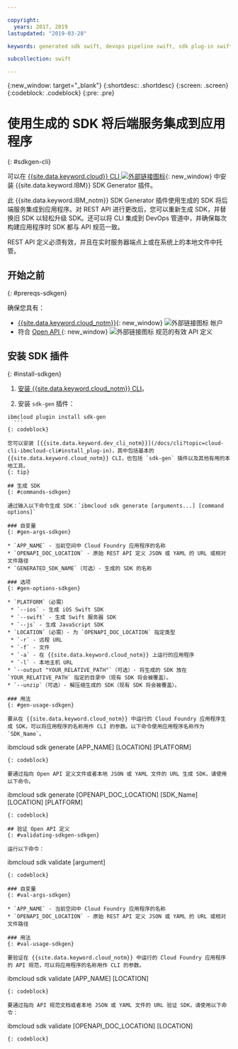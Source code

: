 ```yaml
---

copyright:
  years: 2017, 2019
lastupdated: "2019-03-28"

keywords: generated sdk swift, devops pipeline swift, sdk plug-in swift, open api swift, sdkgen swift, ibmcloud sdk swift, swift backend service

subcollection: swift

---
```


{:new_window: target="_blank"}
{:shortdesc: .shortdesc}
{:screen: .screen}
{:codeblock: .codeblock}
{:pre: .pre}

# 使用生成的 SDK 将后端服务集成到应用程序
{: #sdkgen-cli}

可以在 [{{site.data.keyword.cloud}} CLI ![外部链接图标](../../icons/launch-glyph.svg "外部链接图标")](/docs/cli?topic=cloud-cli-ibmcloud-cli#ibmcloud-cli){: new_window} 中安装 {{site.data.keyword.IBM}} SDK Generator 插件。

此 {{site.data.keyword.IBM_notm}} SDK Generator 插件使用生成的 SDK 将后端服务集成到应用程序。对 REST API 进行更改后，您可以重新生成 SDK，并替换旧 SDK 以轻松升级 SDK。还可以将 CLI 集成到 DevOps 管道中，并确保每次构建应用程序时 SDK 都与 API 规范一致。

REST API 定义必须有效，并且在实时服务器端点上或在系统上的本地文件中托管。

## 开始之前
{: #prereqs-sdkgen}

确保您具有：

* [{{site.data.keyword.cloud_notm}}](http://cloud.ibm.com){: new_window} ![外部链接图标](../../icons/launch-glyph.svg "外部链接图标") 帐户
* 符合 [Open API ](https://www.openapis.org/){: new_window} ![外部链接图标](../../icons/launch-glyph.svg "外部链接图标") 规范的有效 API 定义

## 安装 SDK 插件
{: #install-sdkgen}

1. [安装 {{site.data.keyword.cloud_notm}} CLI](/docs/cli?topic=cloud-cli-install-ibmcloud-cli#install-ibmcloud-cli)。

2. 安装 `sdk-gen` 插件：
  ```
ibmcloud plugin install sdk-gen
	```
  {: codeblock}

您可以安装 [{{site.data.keyword.dev_cli_notm}}](/docs/cli?topic=cloud-cli-ibmcloud-cli#install_plug-in)，其中包括基本的 {{site.data.keyword.cloud_notm}} CLI，也包括 `sdk-gen` 插件以及其他有用的本地工具。
{: tip}

## 生成 SDK
{: #commands-sdkgen}

通过输入以下命令生成 SDK：`ibmcloud sdk generate [arguments...] [command options]`

### 自变量
{: #gen-args-sdkgen}

* `APP_NAME` - 当前空间中 Cloud Foundry 应用程序的名称
* `OPENAPI_DOC_LOCATION` - 原始 REST API 定义 JSON 或 YAML 的 URL 或相对文件路径
* `GENERATED_SDK_NAME`（可选）- 生成的 SDK 的名称

### 选项
{: #gen-options-sdkgen}

* `PLATFORM`（必需）
   * `--ios` - 生成 iOS Swift SDK
   * `--swift` - 生成 Swift 服务器 SDK
   * `--js` - 生成 JavaScript SDK
* `LOCATION`（必需）- 为 `OPENAPI_DOC_LOCATION` 指定类型
   * `-r` - 远程 URL
   * `-f` - 文件
   * `-a` - 在 {{site.data.keyword.cloud_notm}} 上运行的应用程序
   * `-l` - 本地主机 URL
* `--output "YOUR_RELATIVE_PATH"`（可选）- 将生成的 SDK 放在 `YOUR_RELATIVE_PATH` 指定的目录中（现有 SDK 将会被覆盖）。
* `--unzip`（可选）- 解压缩生成的 SDK（现有 SDK 将会被覆盖）。

### 用法
{: #gen-usage-sdkgen}

要从在 {{site.data.keyword.cloud_notm}} 中运行的 Cloud Foundry 应用程序生成 SDK，可以将应用程序的名称用作 CLI 的参数。以下命令使用应用程序名称作为 `SDK_Name`。

```
ibmcloud sdk generate [APP_NAME] [LOCATION] [PLATFORM]
```
{: codeblock}

要通过指向 Open API 定义文件或者本地 JSON 或 YAML 文件的 URL 生成 SDK，请使用以下命令。

```
ibmcloud sdk generate [OPENAPI_DOC_LOCATION] [SDK_Name] [LOCATION] [PLATFORM]
```
{: codeblock}

## 验证 Open API 定义
{: #validating-sdkgen-sdkgen}

运行以下命令：
```
ibmcloud sdk validate [argument]
```
{: codeblock}

### 自变量
{: #val-args-sdkgen}

* `APP_NAME` - 当前空间中 Cloud Foundry 应用程序的名称
* `OPENAPI_DOC_LOCATION` - 原始 REST API 定义 JSON 或 YAML 的 URL 或相对文件路径

### 用法
{: #val-usage-sdkgen}

要验证在 {{site.data.keyword.cloud_notm}} 中运行的 Cloud Foundry 应用程序的 API 规范，可以将应用程序的名称用作 CLI 的参数。
```
ibmcloud sdk validate [APP_NAME] [LOCATION]
```
{: codeblock}

要通过指向 API 规范文档或者本地 JSON 或 YAML 文件的 URL 验证 SDK，请使用以下命令：
```
ibmcloud sdk validate [OPENAPI_DOC_LOCATION] [LOCATION]
```
{: codeblock}
